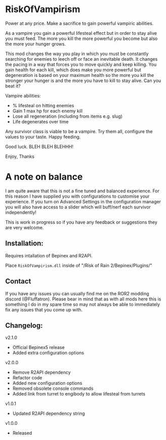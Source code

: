 # RiskOfVampirism

Power at any price. Make a sacrifice to gain powerful vampiric abilities.  

As a vampire you gain a powerful lifesteal effect but in order to stay alive you must feed. The more you kill the more powerful you become but also the more your hunger grows. 

This mod changes the way you play in which you must be constantly searching for enemies to leech off or face an inevitable death. It changes the pacing in a way that forces you to move quickly and keep killing. You gain health for each kill, which does make you more powerful but degeneration is based on your maximum health so the more you kill the stronger your hunger is and the more you have to kill to stay alive. Can you beat it?

Vampire abilities:
- % lifesteal on hitting enemies  
- Gain 1 max hp for each enemy kill
- Lose all regeneration (including from items e.g. slug)
- Life degenerates over time

Any survivor class is viable to be a vampire. Try them all, configure the values to your taste. Happy feeding. 

Good luck. BLEH BLEH BLEHHH!

Enjoy,
Thanks

# A note on balance

I am quite aware that this is not a fine tuned and balanced experience. For this reason I have supplied you with configurations to customise your experience. If you turn on Advanced Settings in the configuration manager you will also have access to a slider which will buff/nerf each survivor independently!

This is work in progress so if you have any feedback or suggestions they are very welcome.

## Installation:

Requires intallation of Bepinex and R2API. 

Place `RiskOfVampirism.dll` inside of "/Risk of Rain 2/Bepinex/Plugins/"

## Contact

If you have any issues you can usually find me on the ROR2 modding discord (@Fluffatron). Please bear in mind that as with all mods here this is something I do in my spare time so may not always be able to immediately fix any issues that you come up with. 

## Changelog:

v2.1.0
- Official Bepinex5 release
- Added extra configuration options

v2.0.0
- Remove R2API dependency
- Refactor code
- Added new configuration options
- Removed obsolete console commands
- Added link from turret to engibody to allow lifesteal from turrets

v1.0.1
- Updated R2API dependency string

v1.0.0 
- Released